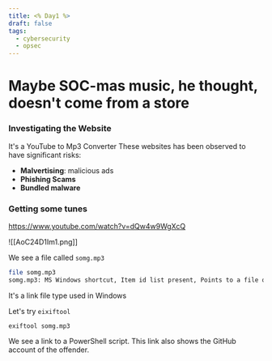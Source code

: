 ```yaml
---
title: <% Day1 %>
draft: false
tags:
  - cybersecurity
  - opsec
---
```

# Maybe SOC-mas music, he thought, doesn't come from a store
### Investigating the Website

It's a YouTube to Mp3 Converter
These websites has been observed to have significant risks:

- **Malvertising**: malicious ads
- **Phishing Scams**
- **Bundled malware**


### Getting some tunes

https://www.youtube.com/watch?v=dQw4w9WgXcQ

![[AoC24D1Im1.png]]


We see a file called `somg.mp3`
```bash
file somg.mp3 
somg.mp3: MS Windows shortcut, Item id list present, Points to a file or directory, Has Relative path, Has Working directory, Has command line arguments, Archive, ctime=Sat Sep 15 07:14:14 2018, mtime=Sat Sep 15 07:14:14 2018, atime=Sat Sep 15 07:14:14 2018, length=448000, window=hide
```

It's a link file type used in Windows

Let's try `eixiftool`

```
exiftool somg.mp3
```

We see a link to a PowerShell script.
This link also shows the GitHub account of the offender.
